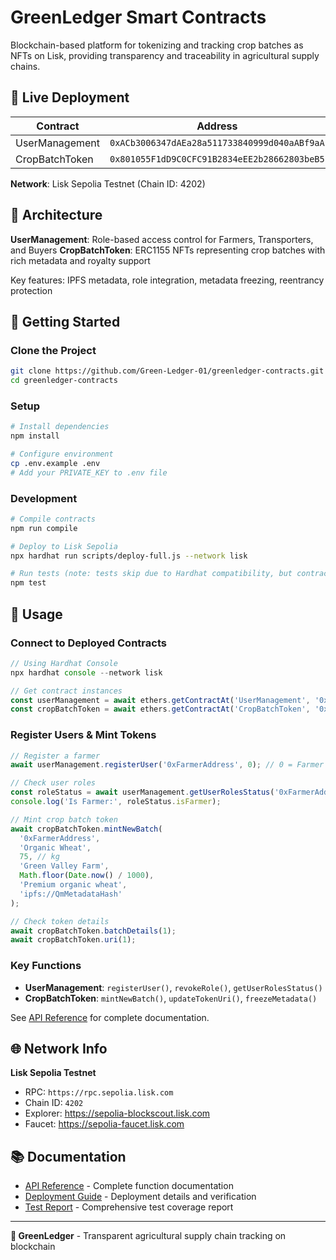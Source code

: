 # GreenLedger Smart Contracts

Blockchain-based platform for tokenizing and tracking crop batches as NFTs on Lisk, providing transparency and traceability in agricultural supply chains.

## 🚀 Live Deployment

| Contract | Address | Explorer |
|----------|---------|----------|
| UserManagement | `0xACb3006347dAEa28a511733840999d040aABf9aA` | [View](https://sepolia-blockscout.lisk.com/address/0xACb3006347dAEa28a511733840999d040aABf9aA) |
| CropBatchToken | `0x801055F1dD9C0CFC91B2834eEE2b28662803beB5` | [View](https://sepolia-blockscout.lisk.com/address/0x801055F1dD9C0CFC91B2834eEE2b28662803beB5) |

**Network**: Lisk Sepolia Testnet (Chain ID: 4202)

## 📄 Architecture

**UserManagement**: Role-based access control for Farmers, Transporters, and Buyers
**CropBatchToken**: ERC1155 NFTs representing crop batches with rich metadata and royalty support

Key features: IPFS metadata, role integration, metadata freezing, reentrancy protection

## 🚀 Getting Started

### Clone the Project
```bash
git clone https://github.com/Green-Ledger-01/greenledger-contracts.git
cd greenledger-contracts
```

### Setup
```bash
# Install dependencies
npm install

# Configure environment
cp .env.example .env
# Add your PRIVATE_KEY to .env file
```

### Development
```bash
# Compile contracts
npm run compile

# Deploy to Lisk Sepolia
npx hardhat run scripts/deploy-full.js --network lisk

# Run tests (note: tests skip due to Hardhat compatibility, but contracts work on testnet)
npm test
```

## 🔧 Usage

### Connect to Deployed Contracts
```javascript
// Using Hardhat Console
npx hardhat console --network lisk

// Get contract instances
const userManagement = await ethers.getContractAt('UserManagement', '0xACb3006347dAEa28a511733840999d040aABf9aA');
const cropBatchToken = await ethers.getContractAt('CropBatchToken', '0x801055F1dD9C0CFC91B2834eEE2b28662803beB5');
```

### Register Users & Mint Tokens
```javascript
// Register a farmer
await userManagement.registerUser('0xFarmerAddress', 0); // 0 = Farmer

// Check user roles
const roleStatus = await userManagement.getUserRolesStatus('0xFarmerAddress');
console.log('Is Farmer:', roleStatus.isFarmer);

// Mint crop batch token
await cropBatchToken.mintNewBatch(
  '0xFarmerAddress',
  'Organic Wheat',
  75, // kg
  'Green Valley Farm',
  Math.floor(Date.now() / 1000),
  'Premium organic wheat',
  'ipfs://QmMetadataHash'
);

// Check token details
await cropBatchToken.batchDetails(1);
await cropBatchToken.uri(1);
```

### Key Functions
- **UserManagement**: `registerUser()`, `revokeRole()`, `getUserRolesStatus()`
- **CropBatchToken**: `mintNewBatch()`, `updateTokenUri()`, `freezeMetadata()`

See [API Reference](docs/API_REFERENCE.md) for complete documentation.

## 🌐 Network Info

**Lisk Sepolia Testnet**
- RPC: `https://rpc.sepolia.lisk.com`
- Chain ID: `4202`
- Explorer: https://sepolia-blockscout.lisk.com
- Faucet: https://sepolia-faucet.lisk.com

## 📚 Documentation

- [API Reference](docs/API_REFERENCE.md) - Complete function documentation
- [Deployment Guide](docs/DEPLOYMENT.md) - Deployment details and verification
- [Test Report](docs/TEST_REPORT.md) - Comprehensive test coverage report

---

**🌱 GreenLedger** - Transparent agricultural supply chain tracking on blockchain

